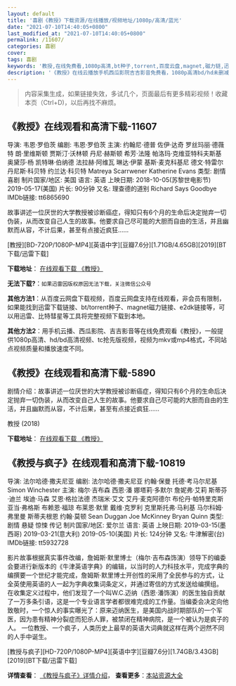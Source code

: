 ```yaml
---
layout: default
title: '喜剧《教授》下载资源/在线播放/视频地址/1080p/高清/蓝光'
date: "2021-07-10T14:40:05+0800"
last_modified_at: "2021-07-10T14:40:05+0800"
permalink: /11607/
categories: 喜剧
cover:
tags: 喜剧
keywords: '教授,在线免费看,1080p高清,bt种子,torrent,百度云盘,magnet,磁力链,迅雷下载资源'
description: '《教授》在线云播放手机西瓜影院吉吉影音免费看，1080p高清bd/hd未删减完整版和tc抢先枪版，mkv/mp4格式，附带bt/torrent种子、magnet/磁力链、百度云盘、网盘资源迅雷下载链接'
---
```


>内容采集生成，如果链接失效，多试几个，页面最后有更多精彩视频！收藏本页（Ctrl+D)，以后再找不麻烦。


## 《教授》在线观看和高清下载-11607

导演: 韦恩·罗伯茨 编剧: 韦恩·罗伯茨 主演: 约翰尼·德普 佐伊·达奇 罗丝玛丽·德薇特 朗·里维斯顿 贾斯汀·沃林顿 丹尼·赫斯顿 希芳·法隆 帕洛玛·克维亚特科夫斯基 奥黛莎·杨 凯特琳·伯纳德 法拉赫·阿维瓦 琳达·伊蒙 基斯·麦克科基尼 德文·特雷尔 丹尼斯·科贝特 约兰达·科贝特 Matreya Scarrwener Katherine Evans 类型: 剧情 喜剧 制片国家/地区: 美国 语言: 英语 上映日期: 2018-10-05(苏黎世电影节) 2019-05-17(美国) 片长: 90分钟 又名: 理查德的道别 Richard Says Goodbye IMDb链接: tt6865690

故事讲述一位厌世的大学教授被诊断癌症，得知只有6个月的生命后决定抛弃一切伪装，从而改变自己人生的故事。他要求自己尽可能的大胆而自由的生活，并且幽默而从容，不计后果，甚至有点接近疯狂……


[教授][BD-720P/1080P-MP4][英语中字][豆瓣7.6分][1.71GB/4.65GB][2019][BT下载/迅雷下载]

**下载地址**： [在线观看下载 《教授》](https://www.btdx8.com/torrent/js_2019.html) 


**无法下载?**：`如果迅雷因版权原因无法下载，关注微信公众号 `

**其他方法1**：从百度云网盘下载视频，百度云网盘支持在线观看，非会员有限制，如果能找到迅雷下载链接、bt/torrent种子、magnet磁力链接、e2dk链接等，可以用迅雷、比特彗星等工具将完整视频下载到本地。

**其他方法2**：用手机云播、西瓜影院、吉吉影音等在线免费观看《教授》，一般提供1080p高清、hd/bd高清视频、tc抢先版视频，视频为mkv或mp4格式，不同站点视频质量和播放速度不同。


## 《教授》在线观看和高清下载-5890

剧情介绍：故事讲述一位厌世的大学教授被诊断癌症，得知只有6个月的生命后决定抛弃一切伪装，从而改变自己人生的故事。他要求自己尽可能的大胆而自由的生活，并且幽默而从容，不计后果，甚至有点接近疯狂……


教授 (2018)

**下载地址**： [在线观看下载 《教授》](https://www.btbtdy.me/btdy/dy15669.html) 


## 《教授与疯子》在线观看和高清下载-10819

导演: 法尔哈德·撒夫尼亚 编剧: 法尔哈德·撒夫尼亚 约翰·保曼 托德·考马尔尼基 Simon Winchester 主演: 梅尔·吉布森 西恩·潘 娜塔莉·多默尔 詹妮弗·艾莉 斯蒂芬·迪兰 埃迪·马森 艾恩·格拉法德 杰瑞米·艾文 艾丹·麦克阿德尔 布伦丹·帕特里克斯 亚当·弗格斯 布赖恩·福琼 布莱恩·默里 戴维·克罗利 克里斯托弗·马利基 马尔科姆·弗里曼 斯蒂夫根恩 约翰·莫顿 Sean Duggan Joe McKinney Bryan Quinn 类型: 剧情 悬疑 惊悚 传记 制片国家/地区: 爱尔兰 语言: 英语 上映日期: 2019-03-15(墨西哥) 2019-03-21(意大利) 2019-05-10(美国) 片长: 124分钟 又名: 牛津解密(台) IMDb链接: tt5932728

影片故事根据真实事件改编，詹姆斯·默里博士（梅尔·吉布森饰演）领导下的编委会要进行新版本的《牛津英语字典》的编辑，以当时的人力科技水平，完成字典的编撰要一个世纪才能完成，詹姆斯·默里博士开创性的采用了全民参与的方式，让全英使用英语的人一起为字典收集词条定义，并通过寄信的方式发送给编撰组。 在收集定义过程中，他们发现了一个叫W.C.迈纳（西恩·潘饰演）的医生独自贡献了一万多条引语，这是一个专业语言学者都很难完成的工作量。当编委会决定向他致敬时，一个惊人的事实曝光了：原来迈纳医生，是美国内战时期部队的一个军医，因为患有精神分裂症而犯杀人罪，被禁闭在精神病院，是一个被认为是疯子的人。 一位教授、一个疯子，人类历史上最早的英语大词典就这样在两个迥然不同的人手中诞生。


[教授与疯子][HD-720P/1080P-MP4][英语中字][豆瓣7.6分][1.74GB/3.43GB][2019][BT下载/迅雷下载]

**详情查看**： [《教授与疯子》详情介绍](/movie/10819/)， **查看更多**：[本站资源大全](/movie/t/all/)

